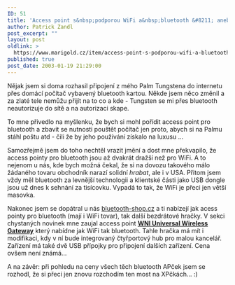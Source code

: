 ```yaml
---
ID: 51
title: 'Access point s&nbsp;podporou WiFi a&nbsp;bluetooth &#8211; aneb APčka s&nbsp;bluetooth nejsou levná&#8230;'
author: Patrick Zandl
post_excerpt: ""
layout: post
oldlink: >
  https://www.marigold.cz/item/access-point-s-podporou-wifi-a-bluetooth-aneb-apcka-s-bluetooth-nejsou-levna
published: true
post_date: 2003-01-19 21:29:00
---
```

<p>
Nějak jsem si doma rozhasil připojení z mého Palm Tungstena do internetu přes domácí počítač vybavený bluetooth kartou. Někde jsem něco změnil a za zlaté tele nemůžu přijít na to co a kde - Tungsten se mi přes bluetooth neautorizuje do sítě a na autorizaci skape. </p>

<p>
To mne přivedlo na myšlenku, že bych si mohl pořídit access point pro bluetooth a zbavit se nutnosti pouštět počítač jen proto, abych si na Palmu stáhl poštu atd - čili že by jeho používání získalo na luxusu ...</p>

<p>
Samozřejmě jsem do toho nechtěl vrazit jmění a dost mne překvapilo, že access pointy pro bluetooth jsou až dvakrát dražší než pro WiFi. A to nejenom u nás, kde bych možná čekal, že si na dovozu takového málo žádaného tovaru obchodník narazí solidní <EM>hrabat</EM>, ale i v USA. Přitom jsem vždy měl bluetooth za levnější technologii a klientské části jako USB dongle jsou už dnes k sehnání za tisícovku. Vypadá to tak, že WiFi je přeci jen větší masovka. </p>

<p>
Nakonec jsem se dopátral u nás <A href="http://www.bluetooth-shop.cz/" target=_blank>bluetooth-shop.cz</A> a ti nabízejí jak acess pointy pro bluetooth (mají i WiFi tovar), tak další bezdrátové hračky.&#160;V sekci chystaných novinek mne zaujal access point <A href="http://www.bluetooth-shop.cz/pd-2063402843.htm" target=_blank><STRONG>WNI Universal Wireless Gateway</STRONG></A> který nabídne jak WiFi tak bluetooth. Tahle hračka má mít i modifikaci, kdy v ní bude integrovaný čtyřportový hub pro malou kancelář. Zařízení má také dvě USB přípojky pro připojení dalších zařízení. Cena ovšem není známá... </p>

<p>
A na závěr: při pohledu na ceny všech těch bluetooth APček jsem se rozhodl, že si přeci jen znovu rozchodím ten most na XPčkách... :)</p>
